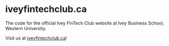 # iveyfintechclub.ca
The code for the official Ivey FinTech Club website at Ivey Business School, Western University.

Visit us at [iveyfintechclub.ca](https://iveyfintechclub.ca/)!
